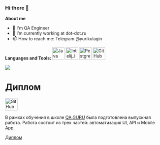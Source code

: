 ### Hi there 👋

**About me**

- 💼 I'm QA Engineer
- 🌱 I’m currently working at dot-dot.ru
- 📫 How to reach me: Telegram @yurikulagin

**Languages and Tools:**
<img width="40" title="Java" src="media/Java.svg">
<img width="40" title="Intelij_IDEA" src="media/Intelij_IDEA.svg">
<img width="40" title="Postgresql" src="media/postgresql.svg">
<img width="40" title="GitHub" src="media/GitHub.svg">

<a href="https://github.com/webprizma/github-readme-stats"><img align="center" src="https://github-readme-stats.vercel.app/api?username=webprizma&show_icons=true&include_all_commits=true&theme=buefy&hide_border=true"/></a>

# Диплом
<img width="40" title="GitHub" src="media/qaguruLogo.svg">

В рамках обучения в школе <a href="QA.GURU">QA.GURU</a> была подготовлена выпускная работа.
Работа состоит из трех частей: автоматизация UI, API и Mobile App.

<a href="https://github.com/webprizma/QAGuruDiploma">Диплом</a>
